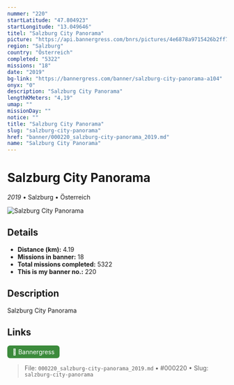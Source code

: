 ```yaml
---
nummer: "220"
startLatitude: "47.804923"
startLongitude: "13.049646"
titel: "Salzburg City Panorama"
picture: "https://api.bannergress.com/bnrs/pictures/4e6878a9715426b2ff73e04a2b533f69"
region: "Salzburg"
country: "Österreich"
completed: "5322"
missions: "18"
date: "2019"
bg-link: "https://bannergress.com/banner/salzburg-city-panorama-a104"
onyx: "0"
description: "Salzburg City Panorama"
lengthKMeters: "4,19"
umap: ""
missionDay: ""
notice: ""
title: "Salzburg City Panorama"
slug: "salzburg-city-panorama"
href: "banner/000220_salzburg-city-panorama_2019.md"
name: "Salzburg City Panorama"
---
```

# Salzburg City Panorama

*2019* • Salzburg • Österreich

![Salzburg City Panorama](https://api.bannergress.com/bnrs/pictures/4e6878a9715426b2ff73e04a2b533f69)



## Details
- **Distance (km):** 4.19
- **Missions in banner:** 18
- **Total missions completed:** 5322
- **This is my banner no.:** 220



## Description
Salzburg City Panorama



## Links
<a href="https://bannergress.com/banner/salzburg-city-panorama-a104" target="_blank" style="display:inline-block;margin-right:8px;padding:6px 12px;background:#3c8b3c;color:#fff;text-decoration:none;border-radius:6px;">🔗 Bannergress</a>



> File: `000220_salzburg-city-panorama_2019.md`
> • #000220
> • Slug: `salzburg-city-panorama`
